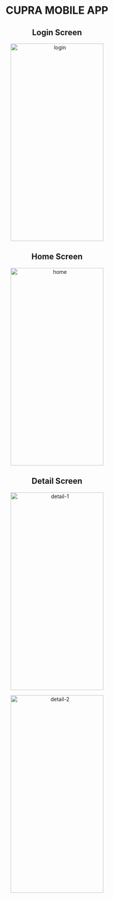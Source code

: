 <h1 align="center">
CUPRA MOBILE APP
</h1>

<h2 align="center">
Login Screen
</h2>

<p align="center">
  <img src="https://github.com/Hakanlsk/cupra-car/assets/123507532/2ff31b3d-899f-446d-b18e-fa7cb3a23fec" alt="login" width="250" height="530">
</p>


<h2 align="center">
Home Screen
</h2>

<p align="center">
  <img src="https://github.com/Hakanlsk/cupra-car/assets/123507532/19e20dd7-315f-4098-ac45-72a4c5213f44" alt="home" width="250" height="530">
</p>


<h2 align="center">
Detail Screen
</h2>

<p align="center">
  <img src="https://github.com/Hakanlsk/cupra-car/assets/123507532/7255564a-95df-492a-bd05-0331f44283f1" alt="detail-1" width="250" height="530">
</p>
<p align="center">
  <img src="https://github.com/Hakanlsk/cupra-car/assets/123507532/67f89683-4fd3-4cf1-bccd-b83e562da19e" alt="detail-2" width="250" height="530">
</p>

